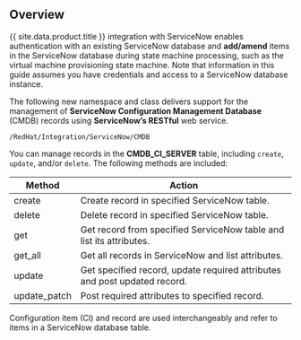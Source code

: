 ## Overview

{{ site.data.product.title }} integration with ServiceNow enables authentication with
an existing ServiceNow database and **add/amend** items in the
ServiceNow database during state machine processing, such as the virtual
machine provisioning state machine. Note that information in this guide
assumes you have credentials and access to a ServiceNow database
instance.

The following new namespace and class delivers support for the
management of **ServiceNow Configuration Management Database** (CMDB)
records using **ServiceNow’s RESTful** web service.

    /RedHat/Integration/ServiceNow/CMDB

You can manage records in the **CMDB\_CI\_SERVER** table, including
`create`, `update`, and/or `delete`. The following methods are included:

| Method        | Action                                                                    |
| ------------- | ------------------------------------------------------------------------- |
| create        | Create record in specified ServiceNow table.                              |
| delete        | Delete record in specified ServiceNow table.                              |
| get           | Get record from specified ServiceNow table and list its attributes.       |
| get\_all      | Get all records in ServiceNow and list attributes.                        |
| update        | Get specified record, update required attributes and post updated record. |
| update\_patch | Post required attributes to specified record.                             |

<div class="note">

Configuration item (CI) and record are used interchangeably and refer to
items in a ServiceNow database table.

</div>
